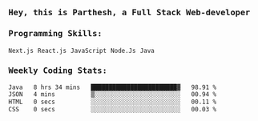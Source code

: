 <samp>
    <h3>Hey, this is Parthesh, a Full Stack Web-developer</h3>
    <h3>Programming Skills: </h3>
    <code>Next.js</code> <code>React.js</code> <code>JavaScript</code> <code>Node.Js</code> <code>Java</code>
    <h3>Weekly Coding Stats:</h3>
<!--START_SECTION:waka-->

```txt
Java   8 hrs 34 mins   ████████████████████████▓   98.91 %
JSON   4 mins          ▒░░░░░░░░░░░░░░░░░░░░░░░░   00.94 %
HTML   0 secs          ░░░░░░░░░░░░░░░░░░░░░░░░░   00.11 %
CSS    0 secs          ░░░░░░░░░░░░░░░░░░░░░░░░░   00.03 %
```

<!--END_SECTION:waka-->
</samp>
